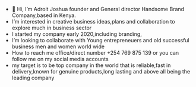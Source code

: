 - 👋 Hi, I’m Adroit Joshua founder and General director Handsome Brand Company,based in Kenya.
-  I’m interested in creative business ideas,plans and collaboration to explore much in business sector
-  I started my company early 2020,including branding,
-  I’m looking to collaborate with Young entrepreneuers and old successful business men and women world wide 
-  How to reach me office/direct number +254 769 875 139 or you can follow me on my social media accounts
-  my target is to be top company in the world that is reliable,fast in delivery,known for genuine products,long lasting and above all being the leading company
<!---
AdroitJoshua/AdroitJoshua is a ✨ special ✨ repository because its `README.md` (this file) appears on your GitHub profile.
You can click the Preview link to take a look at your changes.
--->
